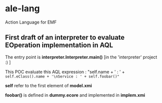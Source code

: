 # ale-lang
Action Language for EMF

First draft of an interpreter to evaluate EOperation implementation in AQL
---


The entry point is **interpreter.Interpreter.main()** [in the 'interpreter' project :) ]

This POC evaluate this AQL expression :
"self.name + ' : ' + `self.eClass().name + '\nService : ' + self.foobar()"`

**self** refer to the first element of **model.xmi**

**foobar()** is defined in **dummy.ecore** and implemented in **implem.xmi**

